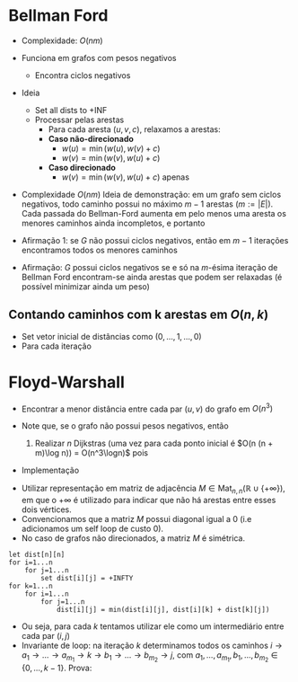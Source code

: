 # Bellman Ford

* Complexidade: $O(nm)$
* Funciona em grafos com pesos negativos 
  - Encontra ciclos negativos
  
* Ideia
  - Set all dists to +INF 
  - Processar pelas arestas 
    - Para cada aresta $(u, v, c)$, relaxamos a arestas:
    - **Caso não-direcionado**
      - $w(u) = \min(w(u), w(v) + c)$ 
      - $w(v) = \min(w(v), w(u) + c)$
    - **Caso direcionado**
      - $w(v) = \min(w(v), w(u) + c)$ apenas 
      
* Complexidade $O(nm)$
  Ideia de demonstração: em um grafo sem ciclos negativos, todo caminho possui no máximo $m - 1$ arestas ($m := |E|$). Cada passada do Bellman-Ford aumenta em pelo menos uma aresta os menores caminhos ainda incompletos, e portanto  
  
* Afirmação 1: se $G$ não possui ciclos negativos, então em $m-1$ iterações encontramos todos os menores caminhos 

* Afirmação: $G$ possui ciclos negativos se e só na $m$-ésima iteração de Bellman Ford encontram-se ainda arestas que podem ser relaxadas (é possível minimizar ainda um peso) 

## Contando caminhos com k arestas em $O(n, k)$

* Set vetor inicial de distâncias como $(0, \dotsc, 1, \dotsc, 0)$
* Para cada iteração 

# Floyd-Warshall

* Encontrar a menor distância entre cada par $(u, v)$ do grafo em $O(n^3)$
* Note que, se o grafo não possui pesos negativos, então 
  1. Realizar $n$ Dijkstras (uma vez para cada ponto inicial é $O(n (n + m)\log n)) = O(n^3\logn)$ pois  
  
* Implementação
- Utilizar representação em matriz de adjacência $M \in \operatorname{Mat}_{n, n}(\mathbb{R} \cup \{+\infty\})$, em que o $+\infty$ é utilizado para indicar que não há arestas entre esses dois vértices.
- Convencionamos que a matriz $M$ possui diagonal igual a $0$ (i.e adicionamos um self loop de custo $0$). 
- No caso de grafos não direcionados, a matriz $M$ é simétrica. 
```
let dist[n][n] 
for i=1...n
    for j=1...n
        set dist[i][j] = +INFTY
for k=1...n
    for i=1...n
        for j=1...n
            dist[i][j] = min(dist[i][j], dist[i][k] + dist[k][j])
```

- Ou seja, para cada $k$ tentamos utilizar ele como um intermediário entre cada par $(i, j)$
- Invariante de loop: na iteração $k$ determinamos todos os caminhos $i \to a_1 \to \dotsc \to a_{m_1} \to k \to b_1 \to \dotsc \to b_{m_2} \to j$, com $a_1, \dotsc, a_{m_1}, b_1, \dotsc, b_{m_2} \in \{0,\dotsc, k-1\}$. 
Prova:

